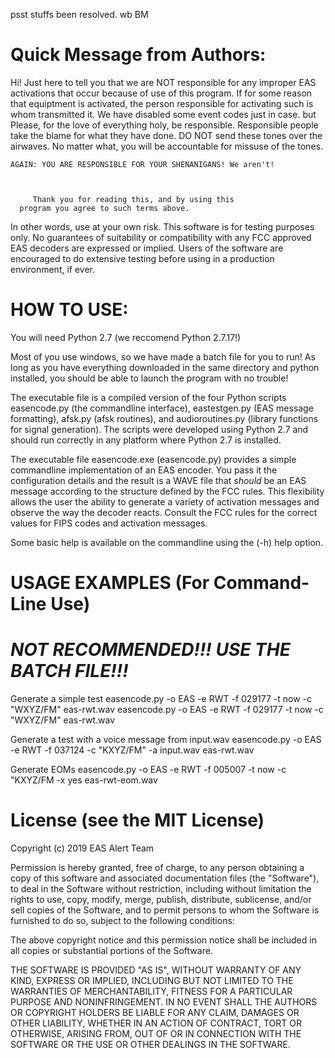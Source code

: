 psst stuffs been resolved. wb BM



# Quick Message from Authors:

  Hi! Just here to tell you that we are NOT responsible for 
    any improper EAS activations that occur because of use of
    this program. If for some reason that equiptment is 
    activated, the person responsible for activating such 
    is whom transmitted it. We have disabled some event codes
    just in case. but Please, for the love of everything holy, 
    be responsible. Responsible people take the blame for what
    they have done. DO NOT send these tones over the airwaves.
    No matter what, you will be accountable for missuse of the
    tones. 

    AGAIN: YOU ARE RESPONSIBLE FOR YOUR SHENANIGANS! We aren't!



         Thank you for reading this, and by using this 
      program you agree to such terms above.


In other words, use at your own risk. This software is for testing
purposes only. No guarantees of suitability or compatibility
with any FCC approved EAS decoders are expressed or implied. 
Users of the software are encouraged to do extensive testing
before using in a production environment, if ever.

# HOW TO USE:

You will need Python 2.7 (we reccomend Python 2.7.17!)


Most of you use windows, so we have made a batch file for 
you to run! As long as you have everything downloaded in the
same directory and python installed, you should be able to 
launch the program with no trouble! 






The executable file is a compiled version of the four
Python scripts easencode.py (the commandline interface),
eastestgen.py (EAS message formatting), afsk.py (afsk routines),
and audioroutines.py (library functions for signal generation).
The scripts were developed using Python 2.7 and should run
correctly in any platform where Python 2.7 is installed.

The executable file easencode.exe (easencode.py) provides 
a simple commandline implementation of an EAS encoder. You 
pass it the configuration details and the result is a WAVE
file that *should* be an EAS message according to the 
structure defined by the FCC rules. This flexibility allows
the user the ability to generate a variety of activation
messages and observe the way the decoder reacts. Consult 
the FCC rules for the correct values for FIPS codes and
activation messages.

Some basic help is available on the commandline using the 
(-h) help option.

# USAGE EXAMPLES (For Command-Line Use) 
# ***NOT RECOMMENDED!!! USE THE BATCH FILE!!!***

Generate a simple test
    easencode.py -o EAS -e RWT -f 029177 -t now -c "WXYZ/FM" eas-rwt.wav
    easencode.py -o EAS -e RWT -f 029177 -t now -c "WXYZ/FM" eas-rwt.wav

Generate a test with a voice message from input.wav
    easencode.py -o EAS -e RWT -f 037124 -c "KXYZ/FM" -a input.wav eas-rwt.wav
    
Generate EOMs
    easencode.py -o EAS -e RWT -f 005007 -t now -c "KXYZ/FM -x yes eas-rwt-eom.wav
    
    
# License (see the MIT License)
 Copyright (c) 2019 EAS Alert Team

Permission is hereby granted, free of charge, to any person
obtaining a copy of this software and associated documentation
files (the "Software"), to deal in the Software without
restriction, including without limitation the rights to use,
copy, modify, merge, publish, distribute, sublicense, and/or sell
copies of the Software, and to permit persons to whom the
Software is furnished to do so, subject to the following
conditions:

The above copyright notice and this permission notice shall be
included in all copies or substantial portions of the Software.

THE SOFTWARE IS PROVIDED "AS IS", WITHOUT WARRANTY OF ANY KIND,
EXPRESS OR IMPLIED, INCLUDING BUT NOT LIMITED TO THE WARRANTIES
OF MERCHANTABILITY, FITNESS FOR A PARTICULAR PURPOSE AND
NONINFRINGEMENT. IN NO EVENT SHALL THE AUTHORS OR COPYRIGHT
HOLDERS BE LIABLE FOR ANY CLAIM, DAMAGES OR OTHER LIABILITY,
WHETHER IN AN ACTION OF CONTRACT, TORT OR OTHERWISE, ARISING
FROM, OUT OF OR IN CONNECTION WITH THE SOFTWARE OR THE USE OR
OTHER DEALINGS IN THE SOFTWARE.

